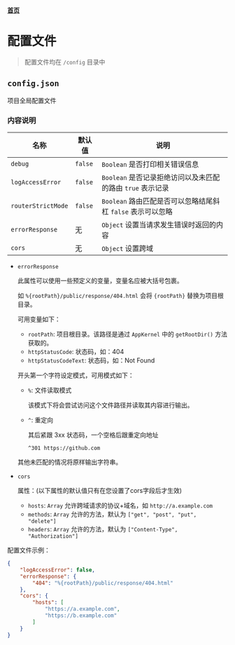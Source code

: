 **[首页](../README.md)**

# 配置文件

> 配置文件均在 `/config` 目录中

## `config.json`

项目全局配置文件

### 内容说明

| 名称               | 默认值  | 说明                                                        |
| ------------------ | ------- | ----------------------------------------------------------- |
| `debug`            | `false` | `Boolean` 是否打印相关错误信息                              |
| `logAccessError`   | `false` | `Boolean` 是否记录拒绝访问以及未匹配的路由 `true` 表示记录  |
| `routerStrictMode` | `false` | `Boolean` 路由匹配是否可以忽略结尾斜杠 `false` 表示可以忽略 |
| `errorResponse`    | 无      | `Object` 设置当请求发生错误时返回的内容                     |
| `cors`             | 无      | `Object` 设置跨域                                           |

- `errorResponse`

    此属性可以使用一些预定义的变量，变量名应被大括号包裹。

    如 `%{rootPath}/public/response/404.html` 会将 `{rootPath}` 替换为项目根目录。

    可用变量如下：

    - `rootPath`: 项目根目录。该路径是通过 `AppKernel` 中的 `getRootDir()` 方法获取的。
    - `httpStatusCode`: 状态码，如：404
    - `httpStatusCodeText`: 状态码，如：Not Found

    开头第一个字符设定模式，可用模式如下：

    - `%`: 文件读取模式

        该模式下将会尝试访问这个文件路径并读取其内容进行输出。

    - `^`: 重定向

        其后紧跟 3xx 状态码，一个空格后跟重定向地址

        `^301 https://github.com`

    其他未匹配的情况将原样输出字符串。

- `cors`

    属性：(以下属性的默认值只有在您设置了cors字段后才生效)
    
    - `hosts`: `Array` 允许跨域请求的协议+域名，如 `http://a.example.com`
    - `methods`: `Array` 允许的方法，默认为 `["get", "post", "put", "delete"]`
    - `headers`: `Array` 允许的方法，默认为 `["Content-Type", "Authorization"]`

配置文件示例：

```json
{
    "logAccessError": false,
    "errorResponse": {
        "404": "%{rootPath}/public/response/404.html"
    },
    "cors": {
        "hosts": [
            "https://a.example.com",
            "https://b.example.com"
        ]
    }
}
```
